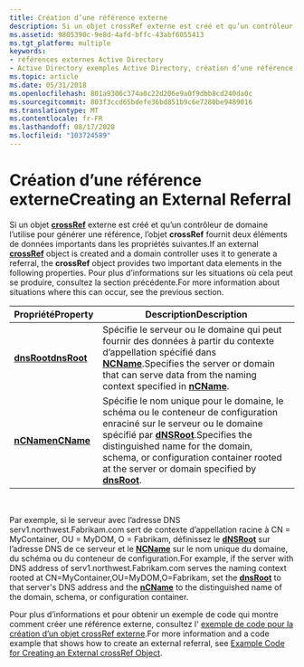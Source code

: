 ```yaml
---
title: Création d’une référence externe
description: Si un objet crossRef externe est créé et qu’un contrôleur de domaine l’utilise pour générer une référence, l’objet crossRef fournit deux éléments de données importants dans les propriétés suivantes.
ms.assetid: 9805390c-9e8d-4afd-bffc-43abf6055413
ms.tgt_platform: multiple
keywords:
- références externes Active Directory
- Active Directory exemples Active Directory, création d’une référence externe
ms.topic: article
ms.date: 05/31/2018
ms.openlocfilehash: 801a9306c374a0c22d206e9a0f9dbb8cd240da0c
ms.sourcegitcommit: 803f3ccd65bdefe36bd851b9c6e7280be9489016
ms.translationtype: MT
ms.contentlocale: fr-FR
ms.lasthandoff: 08/17/2020
ms.locfileid: "103724589"
---
```

# <a name="creating-an-external-referral"></a><span data-ttu-id="cbd0c-105">Création d’une référence externe</span><span class="sxs-lookup"><span data-stu-id="cbd0c-105">Creating an External Referral</span></span>

<span data-ttu-id="cbd0c-106">Si un objet [**crossRef**](/windows/desktop/ADSchema/c-crossref) externe est créé et qu’un contrôleur de domaine l’utilise pour générer une référence, l’objet **crossRef** fournit deux éléments de données importants dans les propriétés suivantes.</span><span class="sxs-lookup"><span data-stu-id="cbd0c-106">If an external [**crossRef**](/windows/desktop/ADSchema/c-crossref) object is created and a domain controller uses it to generate a referral, the **crossRef** object provides two important data elements in the following properties.</span></span> <span data-ttu-id="cbd0c-107">Pour plus d’informations sur les situations où cela peut se produire, consultez la section précédente.</span><span class="sxs-lookup"><span data-stu-id="cbd0c-107">For more information about situations where this can occur, see the previous section.</span></span>



| <span data-ttu-id="cbd0c-108">Propriété</span><span class="sxs-lookup"><span data-stu-id="cbd0c-108">Property</span></span>                           | <span data-ttu-id="cbd0c-109">Description</span><span class="sxs-lookup"><span data-stu-id="cbd0c-109">Description</span></span>                                                                                                                                                         |
|------------------------------------|---------------------------------------------------------------------------------------------------------------------------------------------------------------------|
| [<span data-ttu-id="cbd0c-110">**dnsRoot**</span><span class="sxs-lookup"><span data-stu-id="cbd0c-110">**dnsRoot**</span></span>](/windows/desktop/ADSchema/a-dnsroot) | <span data-ttu-id="cbd0c-111">Spécifie le serveur ou le domaine qui peut fournir des données à partir du contexte d’appellation spécifié dans [**NCName**](/windows/desktop/ADSchema/a-ncname).</span><span class="sxs-lookup"><span data-stu-id="cbd0c-111">Specifies the server or domain that can serve data from the naming context specified in [**nCName**](/windows/desktop/ADSchema/a-ncname).</span></span>                                           |
| [<span data-ttu-id="cbd0c-112">**nCName**</span><span class="sxs-lookup"><span data-stu-id="cbd0c-112">**nCName**</span></span>](/windows/desktop/ADSchema/a-ncname)   | <span data-ttu-id="cbd0c-113">Spécifie le nom unique pour le domaine, le schéma ou le conteneur de configuration enraciné sur le serveur ou le domaine spécifié par [**dNSRoot**](/windows/desktop/ADSchema/a-dnsroot).</span><span class="sxs-lookup"><span data-stu-id="cbd0c-113">Specifies the distinguished name for the domain, schema, or configuration container rooted at the server or domain specified by [**dnsRoot**](/windows/desktop/ADSchema/a-dnsroot).</span></span> |



 

<span data-ttu-id="cbd0c-114">Par exemple, si le serveur avec l’adresse DNS serv1.northwest.Fabrikam.com sert de contexte d’appellation racine à CN = MyContainer, OU = MyDOM, O = Fabrikam, définissez le [**dNSRoot**](/windows/desktop/ADSchema/a-dnsroot) sur l’adresse DNS de ce serveur et le [**NCName**](/windows/desktop/ADSchema/a-ncname) sur le nom unique du domaine, du schéma ou du conteneur de configuration.</span><span class="sxs-lookup"><span data-stu-id="cbd0c-114">For example, if the server with DNS address of serv1.northwest.Fabrikam.com serves the naming context rooted at CN=MyContainer,OU=MyDOM,O=Fabrikam, set the [**dnsRoot**](/windows/desktop/ADSchema/a-dnsroot) to that server's DNS address and the [**nCName**](/windows/desktop/ADSchema/a-ncname) to the distinguished name of the domain, schema, or configuration container.</span></span>

<span data-ttu-id="cbd0c-115">Pour plus d’informations et pour obtenir un exemple de code qui montre comment créer une référence externe, consultez l' [exemple de code pour la création d’un objet crossRef externe](example-code-for-creating-an-external-crossref-object.md).</span><span class="sxs-lookup"><span data-stu-id="cbd0c-115">For more information and a code example that shows how to create an external referral, see [Example Code for Creating an External crossRef Object](example-code-for-creating-an-external-crossref-object.md).</span></span>

 

 